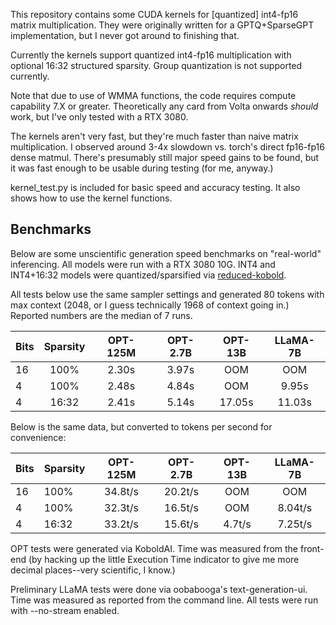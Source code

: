 This repository contains some CUDA kernels for [quantized] int4-fp16 matrix multiplication. They were originally written for a GPTQ+SparseGPT implementation, but I never got around to finishing that.

Currently the kernels support quantized int4-fp16 multiplication with optional 16:32 structured sparsity. Group quantization is not supported currently.

Note that due to use of WMMA functions, the code requires compute capability 7.X or greater. Theoretically any card from Volta onwards *should* work, but I've only tested with a RTX 3080.

The kernels aren't very fast, but they're much faster than naive matrix multiplication. I observed around 3-4x slowdown vs. torch's direct fp16-fp16 dense matmul. There's presumably still major speed gains to be found, but it was fast enough to be usable during testing (for me, anyway.)

kernel_test.py is included for basic speed and accuracy testing. It also shows how to use the kernel functions.

## Benchmarks

Below are some unscientific generation speed benchmarks on "real-world" inferencing. All models were run with a RTX 3080 10G. INT4 and INT4+16:32 models were quantized/sparsified via [reduced-kobold](https://github.com/mstnegate/reduced-kobold/). 

All tests below use the same sampler settings and generated 80 tokens with max context (2048, or I guess technically 1968 of context going in.) Reported numbers are the median of 7 runs.

| Bits | Sparsity | OPT-125M | OPT-2.7B | OPT-13B  | LLaMA-7B |
| ---- | :------: | :------: | :------: | :------: | :------: |
|  16  |   100%   |   2.30s  |   3.97s  |    OOM   |   OOM    |
|   4  |   100%   |   2.48s  |   4.84s  |    OOM   |   9.95s  |
|   4  |  16:32   |   2.41s  |   5.14s  |  17.05s  |  11.03s  |


Below is the same data, but converted to tokens per second for convenience:

| Bits | Sparsity | OPT-125M | OPT-2.7B | OPT-13B | LLaMA-7B |
|------| -------- | :------: | :------: | :-----: | :------: |
|  16  |   100%   |  34.8t/s |  20.2t/s |   OOM   |   OOM    |
|   4  |   100%   |  32.3t/s |  16.5t/s |   OOM   |  8.04t/s |
|   4  |  16:32   |  33.2t/s |  15.6t/s |  4.7t/s |  7.25t/s |


OPT tests were generated via KoboldAI. Time was measured from the front-end (by hacking up the little Execution Time indicator to give me more decimal places--very scientific, I know.)

Preliminary LLaMA tests were done via oobabooga's text-generation-ui. Time was measured as reported from the command line. All tests were run with --no-stream enabled.
